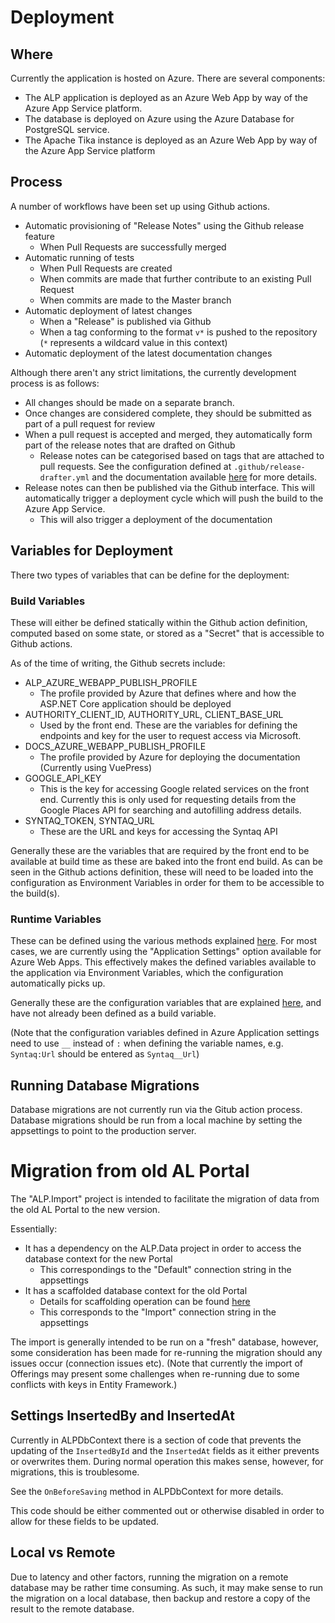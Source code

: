 # Deployment

## Where

Currently the application is hosted on Azure. There are several components:

- The ALP application is deployed as an Azure Web App by way of the Azure App Service platform. 
- The database is deployed on Azure using the Azure Database for PostgreSQL service.
- The Apache Tika instance is deployed as an Azure Web App by way of the Azure App Service platform

## Process

A number of workflows have been set up using Github actions.

- Automatic provisioning of "Release Notes" using the Github release feature 
  - When Pull Requests are successfully merged
- Automatic running of tests 
  - When Pull Requests are created
  - When commits are made that further contribute to an existing Pull Request
  - When commits are made to the Master branch
- Automatic deployment of latest changes
  - When a "Release" is published via Github
  - When a tag conforming to the format `v*` is pushed to the repository (`*` represents a wildcard value in this context)
- Automatic deployment of the latest documentation changes


Although there aren't any strict limitations, the currently development process is as follows:

- All changes should be made on a separate branch.
- Once changes are considered complete, they should be submitted as part of a pull request for review
- When a pull request is accepted and merged, they automatically form part of the release notes that are drafted on Github
  - Release notes can be categorised based on tags that are attached to pull requests. See the configuration defined at `.github/release-drafter.yml` and the documentation available [here](https://github.com/release-drafter/release-drafter) for more details.
- Release notes can then be published via the Github interface. This will automatically trigger a deployment cycle which will push the build to the Azure App Service.
  - This will also trigger a deployment of the documentation 

## Variables for Deployment

There two types of variables that can be define for the deployment:

### Build Variables

These will either be defined statically within the Github action definition, computed based on some state, or stored as a "Secret" that is accessible to Github actions.

As of the time of writing, the Github secrets include:

- ALP_AZURE_WEBAPP_PUBLISH_PROFILE
  - The profile provided by Azure that defines where and how the ASP.NET Core application should be deployed
- AUTHORITY_CLIENT_ID, AUTHORITY_URL, CLIENT_BASE_URL
  - Used by the front end. These are the variables for defining the endpoints and key for the user to request access via Microsoft.
- DOCS_AZURE_WEBAPP_PUBLISH_PROFILE
  - The profile provided by Azure for deploying the documentation (Currently using VuePress)
- GOOGLE_API_KEY
  - This is the key for accessing Google related services on the front end. Currently this is only used for requesting details from the Google Places API for searching and autofilling address details.
- SYNTAQ_TOKEN, SYNTAQ_URL
  - These are the URL and keys for accessing the Syntaq API

Generally these are the variables that are required by the front end to be available at build time as these are baked into the front end build. As can be seen in the Github actions definition, these will need to be loaded into the configuration as Environment Variables in order for them to be accessible to the build(s).

### Runtime Variables

These can be defined using the various methods explained [here](https://docs.microsoft.com/en-us/aspnet/core/fundamentals/configuration/?view=aspnetcore-5.0). For most cases, we are currently using the "Application Settings" option available for Azure Web Apps. This effectively makes the defined variables available to the application via Environment Variables, which the configuration automatically picks up.

Generally these are the configuration variables that are explained [here](/back-end/configuration), and have not already been defined as a build variable.

(Note that the configuration variables defined in Azure Application settings need to use `__` instead of `:` when defining the variable names, e.g. `Syntaq:Url` should be entered as `Syntaq__Url`)

## Running Database Migrations

Database migrations are not currently run via the Gitub action process. Database migrations should be run from a local machine by setting the appsettings to point to the production server.


# Migration from old AL Portal

The "ALP.Import" project is intended to facilitate the migration of data from the old AL Portal to the new version.

Essentially:

- It has a dependency on the ALP.Data project in order to access the database context for the new Portal
  - This correspondings to the "Default" connection string in the appsettings
- It has a scaffolded database context for the old Portal 
  - Details for scaffolding operation can be found [here](https://docs.microsoft.com/en-us/ef/core/managing-schemas/scaffolding)
  - This corresponds to the "Import" connection string in the appsettings

The import is generally intended to be run on a "fresh" database, however, some consideration has been made for re-running the migration should any issues occur (connection issues etc). (Note that currently the import of Offerings may present some challenges when re-running due to some conflicts with keys in Entity Framework.)

## Settings InsertedBy and InsertedAt

Currently in ALPDbContext there is a section of code that prevents the updating of the `InsertedById` and the `InsertedAt` fields as it either prevents or overwrites them. During normal operation this makes sense, however, for migrations, this is troublesome. 

See the `OnBeforeSaving` method in ALPDbContext for more details.

This code should be either commented out or otherwise disabled in order to allow for these fields to be updated.

## Local vs Remote

Due to latency and other factors, running the migration on a remote database may be rather time consuming. As such, it may make sense to run the migration on a local database, then backup and restore a copy of the result to the remote database.

